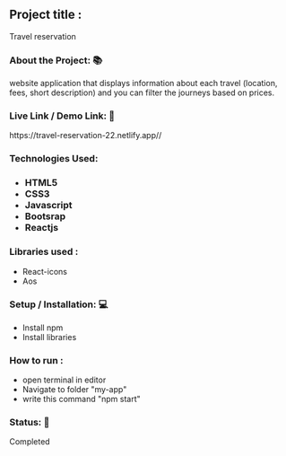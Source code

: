 <h2>Project title :</h2>
<p>Travel reservation </p>
<h3>About the Project: 📚</h3>
<p>website application that displays information about each travel (location, fees, short description) and you can filter the journeys based on prices.</p>
<h3>Live Link / Demo Link: 🔗</h3>
<p>https://travel-reservation-22.netlify.app//</p>
<h3>Technologies Used: <h3>
<ul>
<li>HTML5</li>
<li>CSS3</li>
<li>Javascript</li>
<li>Bootsrap</li>
<li>Reactjs</li>
</ul>
<h3>Libraries used :</h3>
<ul>
<li>React-icons </li>
<li>Aos</li>
</ul>
<h3>Setup / Installation: 💻</h3>
<ul>
<li>Install npm</li>
<li>Install libraries</li>
</ul>
<h3>How to run :</h3>
<ul>
<li>open terminal in editor</li>
<li>Navigate to folder "my-app"</li>
<li>write this command "npm start"</li>
</ul>
<h3>Status: 📶</h3>
<p>Completed</p>
